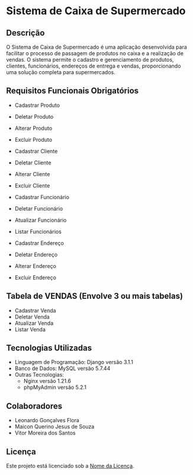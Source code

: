 # Sistema de Caixa de Supermercado

## Descrição
O Sistema de Caixa de Supermercado é uma aplicação desenvolvida para facilitar o processo de passagem de produtos no caixa e a realização de vendas. O sistema permite o cadastro e gerenciamento de produtos, clientes, funcionários, endereços de entrega e vendas, proporcionando uma solução completa para supermercados.

## Requisitos Funcionais Obrigatórios
- Cadastrar Produto
- Deletar Produto
- Alterar Produto
- Excluir Produto

  
- Cadastrar Cliente
- Deletar Cliente
- Alterar Cliente
- Excluir Cliente
  
- Cadastrar Funcionário
- Deletar Funcionário
- Atualizar Funcionário
- Listar Funcionários

  
- Cadastrar Endereço
- Deletar Endereço
- Alterar Endereço
- Excluir Endereço

## Tabela de VENDAS (Envolve 3 ou mais tabelas)
- Cadastrar Venda
- Deletar Venda
- Atualizar Venda
- Listar Venda


## Tecnologias Utilizadas
* Linguagem de Programação: Django versão 3.1.1
* Banco de Dados: MySQL versão 5.7.44
* Outras Tecnologias:
  * Nginx versão 1.21.6
  * phpMyAdmin versão 5.2.1
 
## Colaboradores
- Leonardo Gonçalves Flora
- Maicon Querino Jesus de Souza
- Vitor Moreira dos Santos


## Licença
Este projeto está licenciado sob a [Nome da Licença](https://github.com/seu-usuario/sistema-caixa-supermercado/LICENSE).

